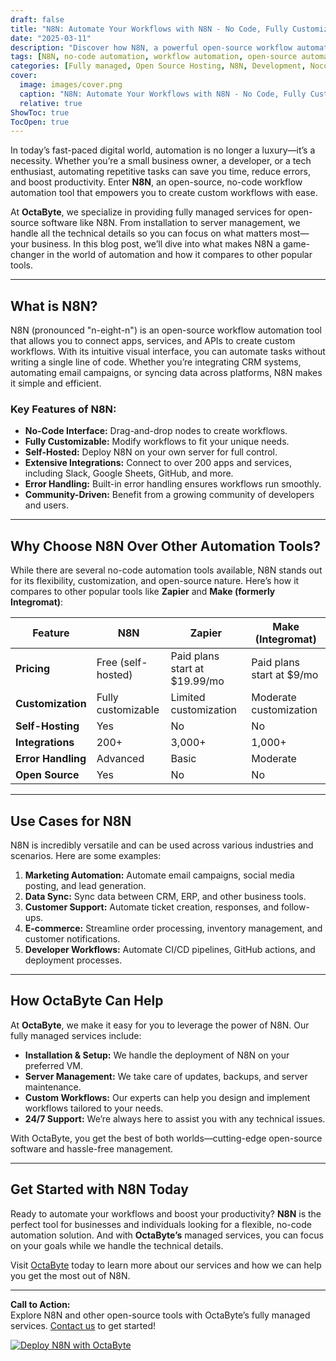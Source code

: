 ```yaml
---
draft: false
title: "N8N: Automate Your Workflows with N8N - No Code, Fully Customizable Automation"
date: "2025-03-11"
description: "Discover how N8N, a powerful open-source workflow automation tool, can help you automate repetitive tasks, integrate apps, and streamline your workflows without writing a single line of code. Learn why N8N stands out in the world of no-code automation tools."
tags: [N8N, no-code automation, workflow automation, open-source automation, N8N vs Zapier, N8N vs Make, automate workflows, N8N features, N8N use cases, OctaByte managed services]
categories: [Fully managed, Open Source Hosting, N8N, Development, Nocode Lowcode]
cover:
  image: images/cover.png
  caption: "N8N: Automate Your Workflows with N8N - No Code, Fully Customizable Automation"
  relative: true
ShowToc: true
TocOpen: true
---
```



In today’s fast-paced digital world, automation is no longer a luxury—it’s a necessity. Whether you’re a small business owner, a developer, or a tech enthusiast, automating repetitive tasks can save you time, reduce errors, and boost productivity. Enter **N8N**, an open-source, no-code workflow automation tool that empowers you to create custom workflows with ease.

At **OctaByte**, we specialize in providing fully managed services for open-source software like N8N. From installation to server management, we handle all the technical details so you can focus on what matters most—your business. In this blog post, we’ll dive into what makes N8N a game-changer in the world of automation and how it compares to other popular tools.

---

## What is N8N?

N8N (pronounced "n-eight-n") is an open-source workflow automation tool that allows you to connect apps, services, and APIs to create custom workflows. With its intuitive visual interface, you can automate tasks without writing a single line of code. Whether you’re integrating CRM systems, automating email campaigns, or syncing data across platforms, N8N makes it simple and efficient.

### Key Features of N8N:
- **No-Code Interface:** Drag-and-drop nodes to create workflows.
- **Fully Customizable:** Modify workflows to fit your unique needs.
- **Self-Hosted:** Deploy N8N on your own server for full control.
- **Extensive Integrations:** Connect to over 200 apps and services, including Slack, Google Sheets, GitHub, and more.
- **Error Handling:** Built-in error handling ensures workflows run smoothly.
- **Community-Driven:** Benefit from a growing community of developers and users.

---

## Why Choose N8N Over Other Automation Tools?

While there are several no-code automation tools available, N8N stands out for its flexibility, customization, and open-source nature. Here’s how it compares to other popular tools like **Zapier** and **Make (formerly Integromat)**:

| Feature                | N8N                          | Zapier                       | Make (Integromat)            |
|------------------------|------------------------------|------------------------------|------------------------------|
| **Pricing**            | Free (self-hosted)           | Paid plans start at $19.99/mo| Paid plans start at $9/mo    |
| **Customization**      | Fully customizable           | Limited customization        | Moderate customization       |
| **Self-Hosting**       | Yes                          | No                           | No                           |
| **Integrations**       | 200+                         | 3,000+                       | 1,000+                       |
| **Error Handling**     | Advanced                     | Basic                        | Moderate                     |
| **Open Source**        | Yes                          | No                           | No                           |

---

## Use Cases for N8N

N8N is incredibly versatile and can be used across various industries and scenarios. Here are some examples:

1. **Marketing Automation:** Automate email campaigns, social media posting, and lead generation.
2. **Data Sync:** Sync data between CRM, ERP, and other business tools.
3. **Customer Support:** Automate ticket creation, responses, and follow-ups.
4. **E-commerce:** Streamline order processing, inventory management, and customer notifications.
5. **Developer Workflows:** Automate CI/CD pipelines, GitHub actions, and deployment processes.

---

## How OctaByte Can Help

At **OctaByte**, we make it easy for you to leverage the power of N8N. Our fully managed services include:

- **Installation & Setup:** We handle the deployment of N8N on your preferred VM.
- **Server Management:** We take care of updates, backups, and server maintenance.
- **Custom Workflows:** Our experts can help you design and implement workflows tailored to your needs.
- **24/7 Support:** We’re always here to assist you with any technical issues.

With OctaByte, you get the best of both worlds—cutting-edge open-source software and hassle-free management.

---

## Get Started with N8N Today

Ready to automate your workflows and boost your productivity? **N8N** is the perfect tool for businesses and individuals looking for a flexible, no-code automation solution. And with **OctaByte’s** managed services, you can focus on your goals while we handle the technical details.

Visit [OctaByte](https://octabyte.io) today to learn more about our services and how we can help you get the most out of N8N.

---

**Call to Action:**  
Explore N8N and other open-source tools with OctaByte’s fully managed services. [Contact us](https://octabyte.io/contact) to get started!

[![Deploy N8N with OctaByte](/images/deploy-on-octabyte.png)](https://octabyte.io/fully-managed-open-source-services/development/nocode-lowcode/n8n)